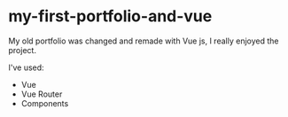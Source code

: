 # my-first-portfolio-and-vue

My old portfolio was changed and remade with Vue js, I really enjoyed the project.

I've used:
<ul>
  <li>Vue</li>
  <li>Vue Router</li>
  <li>Components</li>
 </ul>
<br>
